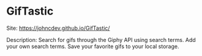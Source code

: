 # GifTastic

Site: https://johncdev.github.io/GifTastic/

Description:
Search for gifs through the Giphy API using search terms. Add your own search terms. Save your favorite gifs to your local storage.
